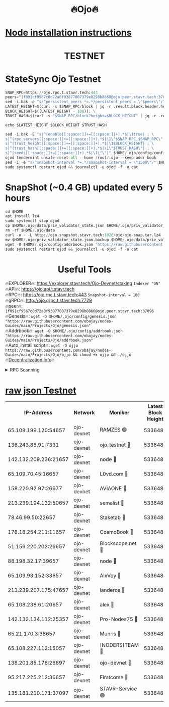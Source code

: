 <h1 align="center"> 🔥Ojo🔥</h1>

[Node installation instructions](https://github.com/obajay/nodes-Guides/tree/main/Projects/Ojo)
=

<h1 align="center"> TESTNET</h1>

# StateSync Ojo Testnet
```python
SNAP_RPC=https://ojo.rpc.t.stavr.tech:443
peers="1f091cf9567c0d72a0f93877007379e0298b8860@ojo.peer.stavr.tech:37096"
sed -i.bak -e "s/^persistent_peers *=.*/persistent_peers = \"$peers\"/" $HOME/.ojo/config/config.toml
LATEST_HEIGHT=$(curl -s $SNAP_RPC/block | jq -r .result.block.header.height); \
BLOCK_HEIGHT=$((LATEST_HEIGHT - 100)); \
TRUST_HASH=$(curl -s "$SNAP_RPC/block?height=$BLOCK_HEIGHT" | jq -r .result.block_id.hash)

echo $LATEST_HEIGHT $BLOCK_HEIGHT $TRUST_HASH

sed -i.bak -E "s|^(enable[[:space:]]+=[[:space:]]+).*$|\1true| ; \
s|^(rpc_servers[[:space:]]+=[[:space:]]+).*$|\1\"$SNAP_RPC,$SNAP_RPC\"| ; \
s|^(trust_height[[:space:]]+=[[:space:]]+).*$|\1$BLOCK_HEIGHT| ; \
s|^(trust_hash[[:space:]]+=[[:space:]]+).*$|\1\"$TRUST_HASH\"| ; \
s|^(seeds[[:space:]]+=[[:space:]]+).*$|\1\"\"|" $HOME/.ojo/config/config.toml
ojod tendermint unsafe-reset-all --home /root/.ojo --keep-addr-book
sed -i -e "s/^snapshot-interval *=.*/snapshot-interval = \"1500\"/" $HOME/.ojo/config/app.toml
sudo systemctl restart ojod && journalctl -u ojod -f -o cat
```
# SnapShot (~0.4 GB) updated every 5 hours
```python
cd $HOME
apt install lz4
sudo systemctl stop ojod
cp $HOME/.ojo/data/priv_validator_state.json $HOME/.ojo/priv_validator_state.json.backup
rm -rf $HOME/.ojo/data
curl -o - -L http://ojo.snapshot.stavr.tech:1026/ojo/ojo-snap.tar.lz4 | lz4 -c -d - | tar -x -C $HOME/.ojo --strip-components 2
mv $HOME/.ojo/priv_validator_state.json.backup $HOME/.ojo/data/priv_validator_state.json
wget -O $HOME/.ojo/config/addrbook.json "https://raw.githubusercontent.com/obajay/nodes-Guides/main/Projects/Ojo/addrbook.json"
sudo systemctl restart ojod && journalctl -u ojod -f -o cat
```
 <h1 align="center"> Useful Tools</h1>

🔥EXPLORER🔥:        https://explorer.stavr.tech/Ojo-Devnet/staking        `Indexer "ON"` \
🔥API🔥:                     https://ojo.api.t.stavr.tech \
🔥RPC🔥:                    https://ojo.rpc.t.stavr.tech:443              `Snapshot-interval = 100` \
🔥gRPC🔥:                  http://ojo.grpc.t.stavr.tech:7729 \
🔥peer🔥:                   `1f091cf9567c0d72a0f93877007379e0298b8860@ojo.peer.stavr.tech:37096` \
🔥Genesis🔥:    ```wget -O $HOME/.ojo/config/genesis.json "https://raw.githubusercontent.com/obajay/nodes-Guides/main/Projects/Ojo/genesis.json"``` \
🔥Addrbook🔥:    ```wget -O $HOME/.ojo/config/addrbook.json "https://raw.githubusercontent.com/obajay/nodes-Guides/main/Projects/Ojo/addrbook.json"``` \
🔥Auto_install script🔥: ```wget -O ojjo https://raw.githubusercontent.com/obajay/nodes-Guides/main/Projects/Ojo/ojjo && chmod +x ojjo && ./ojjo``` \
🔥[Decentralization Info](https://github.com/obajay/StateSync-snapshots/tree/main/Projects/Ojo/Decentralization)🔥



<details>
<summary>RPC Scanning</summary>

<h2 align="center"> We scan nodes in real time every 4 hours. And we provide the final result of RPC endpoints.
We cannot influence the operation of these nodes in any way. </h2>


```python
If Voting Power is higher than 0 --> then the Node is a validator of the network and may be subject to attack and be a potential threat to the chain.
```
```python
We marked such validators with a red symbol
```

</details>

[raw json Testnet](https://rpc-check.ojot.stavr.tech/ojot/rpc-ojot-result.json)
=


<table><tr><th>IP-Address</th><th>Network</th><th>Moniker</th><th>Latest Block Height</th><th>Earliest Block Height</th><th>Catching Up</th><th>Tx Index</th><th>Voting Power</th><th>Scan Time</th></tr><tr><td>65.108.199.120:54657</td><td>ojo-devnet</td><td>RAMZES 🟢</td><td>5336481</td><td>306156</td><td>False</td><td>on</td><td>0</td><td>2024-02-08T04:56:15.526249599UTC</td></tr><tr><td>136.243.88.91:7331</td><td>ojo-devnet</td><td>ojo_testnet 🔴</td><td>5336482</td><td>308845</td><td>False</td><td>on</td><td>1000</td><td>2024-02-08T04:56:22.032019558UTC</td></tr><tr><td>142.132.209.236:21657</td><td>ojo-devnet</td><td>node 🔴</td><td>5336485</td><td>350001</td><td>False</td><td>on</td><td>1999</td><td>2024-02-08T04:56:37.599659969UTC</td></tr><tr><td>65.109.70.45:16657</td><td>ojo-devnet</td><td>L0vd.com 🔴</td><td>5336486</td><td>695918</td><td>False</td><td>off</td><td>998</td><td>2024-02-08T04:56:45.645489937UTC</td></tr><tr><td>158.220.92.97:26677</td><td>ojo-devnet</td><td>AVIAONE 🔴</td><td>5336484</td><td>2754001</td><td>False</td><td>on</td><td>19926</td><td>2024-02-08T04:56:32.675658919UTC</td></tr><tr><td>213.239.194.132:50657</td><td>ojo-devnet</td><td>semalist 🔴</td><td>5336481</td><td>3223522</td><td>False</td><td>on</td><td>21037</td><td>2024-02-08T04:56:15.768158833UTC</td></tr><tr><td>78.46.99.50:22657</td><td>ojo-devnet</td><td>Staketab 🔴</td><td>5336486</td><td>4254801</td><td>False</td><td>on</td><td>1276</td><td>2024-02-08T04:56:45.985307059UTC</td></tr><tr><td>178.18.254.211:11657</td><td>ojo-devnet</td><td>CosmoBook 🔴</td><td>5336485</td><td>4392001</td><td>False</td><td>off</td><td>1047</td><td>2024-02-08T04:56:40.002594310UTC</td></tr><tr><td>51.159.220.202:26657</td><td>ojo-devnet</td><td>Blockscope.net 🔴</td><td>5336481</td><td>4425001</td><td>False</td><td>on</td><td>1852</td><td>2024-02-08T04:56:14.879384571UTC</td></tr><tr><td>88.198.32.17:39657</td><td>ojo-devnet</td><td>node 🔴</td><td>5336485</td><td>4710001</td><td>False</td><td>on</td><td>93706</td><td>2024-02-08T04:56:40.247057923UTC</td></tr><tr><td>65.109.93.152:33657</td><td>ojo-devnet</td><td>AlxVoy 🔴</td><td>5336485</td><td>4943001</td><td>False</td><td>on</td><td>4491415</td><td>2024-02-08T04:56:37.364514757UTC</td></tr><tr><td>213.239.207.175:47657</td><td>ojo-devnet</td><td>landeros 🔴</td><td>5336484</td><td>4967924</td><td>False</td><td>off</td><td>11083</td><td>2024-02-08T04:56:32.909183263UTC</td></tr><tr><td>65.108.238.61:20657</td><td>ojo-devnet</td><td>alex 🔴</td><td>5336481</td><td>5131001</td><td>False</td><td>on</td><td>11359</td><td>2024-02-08T04:56:15.185953138UTC</td></tr><tr><td>142.132.134.112:25357</td><td>ojo-devnet</td><td>Pro-Nodes75 🔴</td><td>5336482</td><td>5236482</td><td>False</td><td>on</td><td>24651</td><td>2024-02-08T04:56:19.002599744UTC</td></tr><tr><td>65.21.170.3:38657</td><td>ojo-devnet</td><td>Munris 🔴</td><td>5336482</td><td>5236482</td><td>False</td><td>off</td><td>20123</td><td>2024-02-08T04:56:21.450225175UTC</td></tr><tr><td>65.108.227.112:15057</td><td>ojo-devnet</td><td>[NODERS]TEAM 🔴</td><td>5336486</td><td>5236486</td><td>False</td><td>off</td><td>9999</td><td>2024-02-08T04:56:44.930561523UTC</td></tr><tr><td>138.201.85.176:26697</td><td>ojo-devnet</td><td>ojo-devnet 🔴</td><td>5336486</td><td>5236486</td><td>False</td><td>on</td><td>1000024000</td><td>2024-02-08T04:56:45.263177946UTC</td></tr><tr><td>95.217.225.212:36657</td><td>ojo-devnet</td><td>Firstcome 🔴</td><td>5336482</td><td>5251946</td><td>False</td><td>on</td><td>13566</td><td>2024-02-08T04:56:21.798198118UTC</td></tr><tr><td>135.181.210.171:37097</td><td>ojo-devnet</td><td>STAVR-Service 🟢</td><td>5336481</td><td>5334001</td><td>False</td><td>on</td><td>0</td><td>2024-02-08T04:56:16.696328234UTC</td></tr></table>
